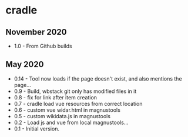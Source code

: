 # cradle

## November 2020

- 1.0 - From Github builds

## May 2020

- 0.14 - Tool now loads if the page doesn't exist, and also mentions the page...
- 0.9 - Build, wbstack git only has modified files in it
- 0.8 - fix for link after item creation
- 0.7 - cradle load vue resources from correct location
- 0.6 - custom vue widar.html in magnustools
- 0.5 - custom wikidata.js in magnustools
- 0.2 - Load js and vue from local magnustools...
- 0.1 - Initial version.